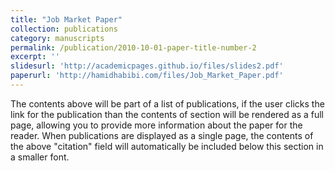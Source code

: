 ```yaml
---
title: "Job Market Paper"
collection: publications
category: manuscripts
permalink: /publication/2010-10-01-paper-title-number-2
excerpt: ''
slidesurl: 'http://academicpages.github.io/files/slides2.pdf'
paperurl: 'http://hamidhabibi.com/files/Job_Market_Paper.pdf'
---
```


The contents above will be part of a list of publications, if the user clicks the link for the publication than the contents of section will be rendered as a full page, allowing you to provide more information about the paper for the reader. When publications are displayed as a single page, the contents of the above "citation" field will automatically be included below this section in a smaller font.
